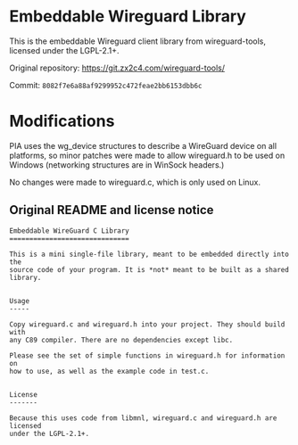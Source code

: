 # Embeddable Wireguard Library

This is the embeddable Wireguard client library from wireguard-tools, licensed under the LGPL-2.1+.

Original repository: https://git.zx2c4.com/wireguard-tools/

Commit: `8082f7e6a88af9299952c472feae2bb6153dbb6c`

# Modifications

PIA uses the wg_device structures to describe a WireGuard device on all platforms, so minor patches were made to allow wireguard.h to be used on Windows (networking structures are in WinSock headers.)

No changes were made to wireguard.c, which is only used on Linux.

## Original README and license notice

```
Embeddable WireGuard C Library
==============================

This is a mini single-file library, meant to be embedded directly into the
source code of your program. It is *not* meant to be built as a shared
library.


Usage
-----

Copy wireguard.c and wireguard.h into your project. They should build with
any C89 compiler. There are no dependencies except libc.

Please see the set of simple functions in wireguard.h for information on
how to use, as well as the example code in test.c.


License
-------

Because this uses code from libmnl, wireguard.c and wireguard.h are licensed
under the LGPL-2.1+.
```
